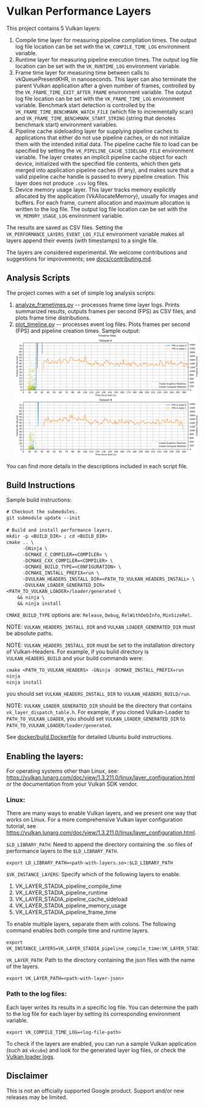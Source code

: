 # Vulkan Performance Layers

This project contains 5 Vulkan layers:
1. Compile time layer for measuring pipeline compilation times. The output log file location can be set with the `VK_COMPILE_TIME_LOG` environment variable.
2. Runtime layer for measuring pipeline execution times. The output log file location can be set with the `VK_RUNTIME_LOG` environment variable.
3. Frame time layer for measuring time between calls to vkQueuePresentKHR, in nanoseconds. This layer can also terminate the parent Vulkan application after a given number of frames, controlled by the `VK_FRAME_TIME_EXIT_AFTER_FRAME` environment variable. The output log file location can be set with the `VK_FRAME_TIME_LOG` environment variable. Benchmark start detection is controlled by the `VK_FRAME_TIME_BENCHMARK_WATCH_FILE` (which file to incrementally scan) and `VK_FRAME_TIME_BENCHMARK_START_STRING` (string that denotes benchmark start) environment variables.
4. Pipeline cache sideloading layer for supplying pipeline caches to applications that either do not use pipeline caches, or do not initialize them with the intended initial data. The pipeline cache file to load can be specified by setting the `VK_PIPELINE_CACHE_SIDELOAD_FILE` environment variable. The layer creates an implicit pipeline cache object for each device, initialized with the specified file contents, which then gets merged into application pipeline caches (if any), and makes sure that a valid pipeline cache handle is passed to every pipeline creation. This layer does not produce `.csv` log files.
5. Device memory usage layer. This layer tracks memory explicitly allocated by the application (VkAllocateMemory), usually for images and buffers. For each frame, current allocation and maximum allocation is written to the log file. The output log file location can be set with the `VK_MEMORY_USAGE_LOG` environment variable.

The results are saved as CSV files. Setting the `VK_PERFORMANCE_LAYERS_EVENT_LOG_FILE` environment variable makes all layers append their events (with timestamps) to a single file.

The layers are considered experimental.
We welcome contributions and suggestions for improvements; see [docs/contributing.md](docs/contributing.md).

## Analysis Scripts

The project comes with a set of simple log analysis scripts:
1. [analyze_frametimes.py](scripts/analyze_frametimes.py) -- processes frame time layer logs. Prints summarized results, outputs frames per second (FPS) as CSV files, and plots frame time distributions.
2. [plot_timeline.py](scripts/plot_timeline.py) -- processes event log files. Plots frames per second (FPS) and pipeline creation times. Sample output:
    ![Timeline View](sample_output/timeline.svg)

You can find more details in the descriptions included in each script file.

## Build Instructions

Sample build instructions:

```shell
# Checkout the submodules.
git submodule update --init

# Build and install performance layers.
mkdir -p <BUILD_DIR> ; cd <BUILD_DIR>
cmake .. \
      -GNinja \
      -DCMAKE_C_COMPILER=<COMPILER> \
      -DCMAKE_CXX_COMPILER=<COMPILER> \
      -DCMAKE_BUILD_TYPE=<CONFIGURATION> \
      -DCMAKE_INSTALL_PREFIX=run \
      -DVULKAN_HEADERS_INSTALL_DIR=<PATH_TO_VULKAN_HEADERS_INSTALL> \
      -DVULKAN_LOADER_GENERATED_DIR=<PATH_TO_VULKAN_LOADER>/loader/generated \
    && ninja \
    && ninja install
```

`CMAKE_BUILD_TYPE` options are: `Release`, `Debug`, `RelWithDebInfo`, `MinSizeRel`.

NOTE: `VULKAN_HEADERS_INSTALL_DIR` and `VULKAN_LOADER_GENERATED_DIR` must be absolute paths.

NOTE: `VULKAN_HEADERS_INSTALL_DIR` must be set to the installation directory of Vulkan-Headers. For example, if you build directory is `VULKAN_HEADERS_BUILD` and your build commands were:

   ```shell
   cmake <PATH_TO_VULKAN_HEADERS> -GNinja -DCMAKE_INSTALL_PREFIX=run
   ninja
   ninja install
   ```

   you should set `VULKAN_HEADERS_INSTALL_DIR` to `VULKAN_HEADERS_BUILD/run`.

NOTE: `VULKAN_LOADER_GENERATED_DIR` should be the directory that contains `vk_layer_dispatch_table.h`. For example, if you cloned Vulkan-Loader to `PATH_TO_VULKAN_LOADER`, you should set `VULKAN_LOADER_GENERATED_DIR` to `PATH_TO_VULKAN_LOADER/loader/generated`.

See [docker/build.Dockerfile](docker/build.Dockerfile) for detailed Ubuntu build instructions.

## Enabling the layers:
For operating systems other than Linux, see: https://vulkan.lunarg.com/doc/view/1.3.211.0/linux/layer_configuration.html or the documentation from your Vulkan SDK vendor.
 
### Linux:
There are many ways to enable Vulkan layers, and we present one way that works on Linux. For a more comprehensive Vulkan layer configuration tutorial, see https://vulkan.lunarg.com/doc/view/1.3.211.0/linux/layer_configuration.html.

`$LD_LIBRARY_PATH`: Need to append the directory containing the .so files of performance layers to the `$LD_LIBRARY_PATH`.
```
export LD_LIBRARY_PATH=<path-with-layers.so>:$LD_LIBRARY_PATH
```
`$VK_INSTANCE_LAYERS`: Specify which of the following layers to enable.
1. VK_LAYER_STADIA_pipeline_compile_time
1. VK_LAYER_STADIA_pipeline_runtime
1. VK_LAYER_STADIA_pipeline_cache_sideload
1. VK_LAYER_STADIA_pipeline_memory_usage
1. VK_LAYER_STADIA_pipeline_frame_time

To enable multiple layers, separate them with colons. The following command enables both compile time and runtime layers. 
```
export VK_INSTANCE_LAYERS=VK_LAYER_STADIA_pipeline_compile_time:VK_LAYER_STADIA_pipeline_runtime
```

`VK_LAYER_PATH`: Path to the directory containing the json files with the name of the layers. 
``` 
export VK_LAYER_PATH=<path-with-layer-json>
```

### Path to the log files: 
Each layer writes its results in a specific log file. You can determine the path to the log file for each layer by setting its corresponding environment variable.

```
export VK_COMPILE_TIME_LOG=<log-file-path>
```

To check if the layers are enabled, you can run a sample Vulkan application (such as `vkcube`) and look for the generated layer log files, or check the [Vulkan loader logs](https://github.com/KhronosGroup/Vulkan-Loader/blob/master/docs/LoaderInterfaceArchitecture.md#table-of-debug-environment-variables).

## Disclaimer

This is not an officially supported Google product. Support and/or new releases may be limited.
